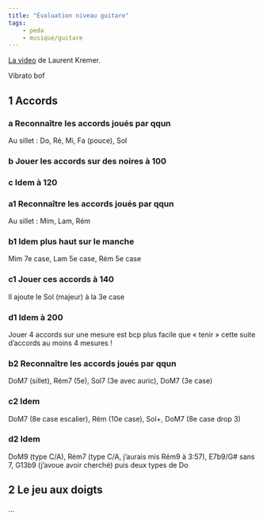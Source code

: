 ```yaml
---
title: "Évaluation niveau guitare"
tags:
    - peda
    - musique/guitare
---
```


[La video](https://www.youtube.com/watch?v=Tr61Lb4aOOA) de Laurent Kremer.

Vibrato bof

## 1 Accords

### a Reconnaître les accords joués par qqun

Au sillet : Do, Ré, Mi, Fa (pouce), Sol

### b Jouer les accords sur des noires à 100

### c Idem à 120

### a1 Reconnaître les accords joués par qqun

Au sillet : Mim, Lam, Rém

### b1 Idem plus haut sur le manche

Mim 7e case, Lam 5e case, Rém 5e case

### c1 Jouer ces accords à 140

Il ajoute le Sol (majeur) à la 3e case

### d1 Idem à 200

Jouer 4 accords sur une mesure est bcp plus facile que « tenir » cette suite d’accords au moins 4 mesures !

### b2 Reconnaître les accords joués par qqun

DoM7 (sillet), Rém7 (5e), Sol7 (3e avec auric), DoM7 (3e case)

### c2 Idem

DoM7 (8e case escalier), Rém (10e case), Sol+, DoM7 (8e case drop 3)

### d2 Idem

DoM9 (type C/A), Rém7 (type C/A, j’aurais mis Rém9 à 3:57), E7b9/G# sans 7, G13b9 (j’avoue avoir cherché) puis deux types de Do

## 2 Le jeu aux doigts

...

